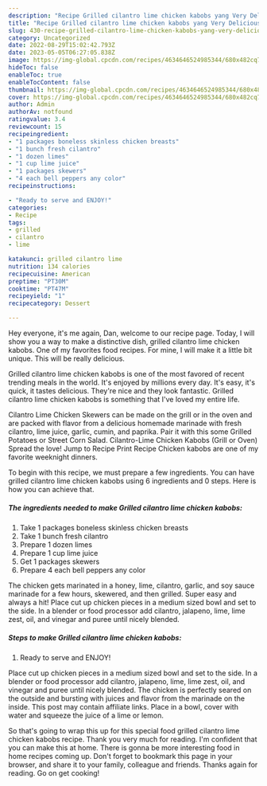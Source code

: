 ```yaml
---
description: "Recipe Grilled cilantro lime chicken kabobs yang Very Delicious}"
title: "Recipe Grilled cilantro lime chicken kabobs yang Very Delicious}"
slug: 430-recipe-grilled-cilantro-lime-chicken-kabobs-yang-very-delicious
category: Uncategorized
date: 2022-08-29T15:02:42.793Z
date: 2023-05-05T06:27:05.838Z
image: https://img-global.cpcdn.com/recipes/4634646524985344/680x482cq70/grilled-cilantro-lime-chicken-kabobs-recipe-main-photo.jpg
hideToc: false
enableToc: true
enableTocContent: false
thumbnail: https://img-global.cpcdn.com/recipes/4634646524985344/680x482cq70/grilled-cilantro-lime-chicken-kabobs-recipe-main-photo.jpg
cover: https://img-global.cpcdn.com/recipes/4634646524985344/680x482cq70/grilled-cilantro-lime-chicken-kabobs-recipe-main-photo.jpg
author: Admin
authorAv: notfound
ratingvalue: 3.4
reviewcount: 15
recipeingredient:
- "1 packages boneless skinless chicken breasts"
- "1 bunch fresh cilantro"
- "1 dozen limes"
- "1 cup lime juice"
- "1 packages skewers"
- "4 each bell peppers any color"
recipeinstructions:

- "Ready to serve and ENJOY!"
categories:
- Recipe
tags:
- grilled
- cilantro
- lime

katakunci: grilled cilantro lime 
nutrition: 134 calories
recipecuisine: American
preptime: "PT30M"
cooktime: "PT47M"
recipeyield: "1"
recipecategory: Dessert

---
```



Hey everyone, it's me again, Dan, welcome to our recipe page. Today, I will show you a way to make a distinctive dish, grilled cilantro lime chicken kabobs. One of my favorites food recipes. For mine, I will make it a little bit unique. This will be really delicious.

Grilled cilantro lime chicken kabobs is one of the most favored of recent trending meals in the world. It's enjoyed by millions every day. It's easy, it's quick, it tastes delicious. They're nice and they look fantastic. Grilled cilantro lime chicken kabobs is something that I've loved my entire life.

Cilantro Lime Chicken Skewers can be made on the grill or in the oven and are packed with flavor from a delicious homemade marinade with fresh cilantro, lime juice, garlic, cumin, and paprika. Pair it with this some Grilled Potatoes or Street Corn Salad. Cilantro-Lime Chicken Kabobs (Grill or Oven) Spread the love! Jump to Recipe Print Recipe Chicken kabobs are one of my favorite weeknight dinners.


To begin with this recipe, we must prepare a few ingredients. You can have grilled cilantro lime chicken kabobs using 6 ingredients and 0 steps. Here is how you can achieve that.

<!--inarticleads1-->

##### The ingredients needed to make Grilled cilantro lime chicken kabobs:

1. Take 1 packages boneless skinless chicken breasts
1. Take 1 bunch fresh cilantro
1. Prepare 1 dozen limes
1. Prepare 1 cup lime juice
1. Get 1 packages skewers
1. Prepare 4 each bell peppers any color


The chicken gets marinated in a honey, lime, cilantro, garlic, and soy sauce marinade for a few hours, skewered, and then grilled. Super easy and always a hit! Place cut up chicken pieces in a medium sized bowl and set to the side. In a blender or food processor add cilantro, jalapeno, lime, lime zest, oil, and vinegar and puree until nicely blended. 

<!--inarticleads2-->

##### Steps to make Grilled cilantro lime chicken kabobs:


1. Ready to serve and ENJOY!

Place cut up chicken pieces in a medium sized bowl and set to the side. In a blender or food processor add cilantro, jalapeno, lime, lime zest, oil, and vinegar and puree until nicely blended. The chicken is perfectly seared on the outside and bursting with juices and flavor from the marinade on the inside. This post may contain affiliate links. Place in a bowl, cover with water and squeeze the juice of a lime or lemon. 

So that's going to wrap this up for this special food grilled cilantro lime chicken kabobs recipe. Thank you very much for reading. I'm confident that you can make this at home. There is gonna be more interesting food in home recipes coming up. Don't forget to bookmark this page in your browser, and share it to your family, colleague and friends. Thanks again for reading. Go on get cooking!
